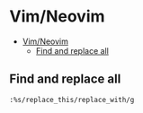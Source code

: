 # Vim/Neovim
<!--ts-->
* [Vim/Neovim](vim.md#vimneovim)
   * [Find and replace all](vim.md#find-and-replace-all)

<!-- Added by: runner, at: Fri Jun  4 14:22:02 UTC 2021 -->

<!--te-->

## Find and replace all
```vim
:%s/replace_this/replace_with/g
```
